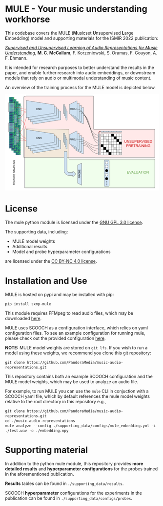 # MULE - Your music understanding workhorse

This codebase covers the MULE (**M**usicset **U**nsupervised **L**arge **E**mbedding) model and supporting materials for the ISMIR 2022 publication:

[*Supervised and Unsupervised Learning of Audio Representations for Music Understanding*](https://arxiv.org/abs/2210.03799), **M. C. McCallum**, F. Korzeniowski, S. Oramas, F. Gouyon, A. F. Ehmann.

It is intended for research purposes to better understand the results in the paper, and enable further research into audio embeddings, or downstream models that rely on audio or multimodal understanding of music content.

An overview of the training process for the MULE model is depicted below.

![MULE model](/img/MULEDiagram.png?raw=true)

# License

The mule python module is licensed under the [GNU GPL 3.0 license](https://www.gnu.org/licenses/gpl-3.0.en.html).

The supporting data, including:

 - MULE model weights
 - Additional results
 - Model and probe hyperparameter configurations

are licensed under the [CC BY-NC 4.0 license](https://creativecommons.org/licenses/by-nc/4.0/legalcode).

# Installation and Use

MULE is hosted on pypi and may be installed with pip:

```
pip install sxmp-mule
```

This module requires FFMpeg to read audio files, which may be downloaded [here](https://ffmpeg.org/download.html).

MULE uses SCOOCH as a configuration interface, which relies on yaml configuration files. To see an example configuration for running mule, please check out the provided configuration [here](/supporting_data/configs/mule_embedding.yml).

**NOTE:** MULE model weights are stored on `git lfs`. If you wish to run a model using these weights, we recommend you clone this git repository:

```
git clone https://github.com/PandoraMedia/music-audio-representations.git
```

This repository contains both an example SCOOCH configuration and the MULE model weights, which may be used to analyze an audio file.

For example, to run MULE you can use the `mule` CLI in conjuction with a SCOOCH yaml file, which by default references the mule model weights relative to the root directory in this repository e.g.,

```
git clone https://github.com/PandoraMedia/music-audio-representations.git
cd ./music-audio-representations
mule analyze --config ./supporting_data/configs/mule_embedding.yml -i ./test.wav -o ./embedding.npy
```

# Supporting material

In addition to the python mule module, this repository provides **more detailed results** and **hyperparameter configurations** for the probes trained in the aforementioned publication.

**Results** tables can be found in `./supporting_data/results`.

SCOOCH **hyperparameter** configurations for the experiments in the publication can be found in `./supporting_data/configs/probes`.
